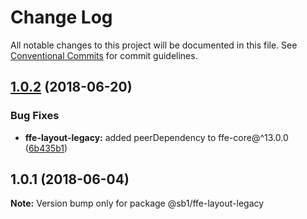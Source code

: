 # Change Log

All notable changes to this project will be documented in this file.
See [Conventional Commits](https://conventionalcommits.org) for commit guidelines.

<a name="1.0.2"></a>

## [1.0.2](https://github.com/SpareBank1/designsystem/compare/@sb1/ffe-layout-legacy@1.0.1...@sb1/ffe-layout-legacy@1.0.2) (2018-06-20)

### Bug Fixes

-   **ffe-layout-legacy:** added peerDependency to ffe-core@^13.0.0 ([6b435b1](https://github.com/SpareBank1/designsystem/commit/6b435b1))

<a name="1.0.1"></a>

## 1.0.1 (2018-06-04)

**Note:** Version bump only for package @sb1/ffe-layout-legacy
